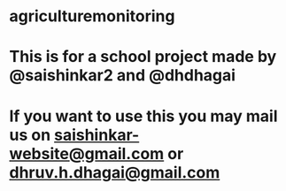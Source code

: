 # agriculturemonitoring

# This is for a school project made by @saishinkar2 and @dhdhagai

# If you want to use this you may mail us on saishinkar-website@gmail.com or dhruv.h.dhagai@gmail.com
